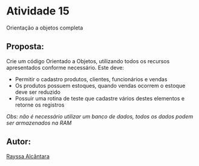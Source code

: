 # Atividade 15
Orientação a objetos completa

## Proposta:
Crie um código Orientado a Objetos, utilizando todos os recursos apresentados conforme necessário. Este deve:
- Permitir o cadastro produtos, clientes, funcionários e vendas
- Os produtos possuem estoques, quando vendas ocorrem o estoque deve ser reduzido
- Possuir uma rotina de teste que cadastre vários destes elementos e retorne os registros


*Obs: não é necessário utilizar um banco de dados, todos os dados podem ser armazenados na RAM*


## Autor:
[Rayssa Alcântara](https://github.com/rayssawho)

